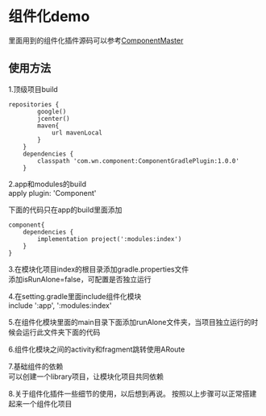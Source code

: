 # 组件化demo  
里面用到的组件化插件源码可以参考[ComponentMaster](https://github.com/412960979/ComponentMaster)  
## 使用方法  
1.顶级项目build  
```  
repositories {
        google()
        jcenter()
        maven{
            url mavenLocal
        }
    }
    dependencies {
        classpath 'com.wn.component:ComponentGradlePlugin:1.0.0'
    }
```  
2.app和modules的build  
apply plugin: 'Component'  

下面的代码只在app的build里面添加
```  
component{
    dependencies {
        implementation project(':modules:index')
    }
}  
```  
3.在模块化项目index的根目录添加gradle.properties文件  
添加isRunAlone=false，可配置是否独立运行  

4.在setting.gradle里面include组件化模块  
include ':app', ':modules:index'  

5.在组件化模块里面的main目录下面添加runAlone文件夹，当项目独立运行的时候会运行此文件夹下面的代码  

6.组件化模块之间的activity和fragment跳转使用ARoute  

7.基础组件的依赖  
可以创建一个library项目，让模块化项目共同依赖  

8.关于组件化插件一些细节的使用，以后想到再说。  按照以上步骤可以正常搭建起来一个组件化项目

